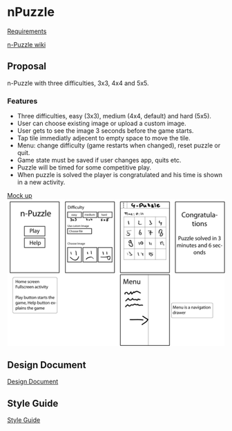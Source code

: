 nPuzzle
=======

[Requirements](http://apps.mprog.nl/projects/n-puzzle-android)

[n-Puzzle wiki](http://en.wikipedia.org/wiki/15_puzzle)


## Proposal

n-Puzzle with three difficulties, 3x3, 4x4 and 5x5.

### Features
* Three difficulties, easy (3x3), medium (4x4, default) and hard (5x5).
* User can choose existing image or upload a custom image.
* User gets to see the image 3 seconds before the game starts.
* Tap tile immediatly adjecent to empty space to move the tile.
* Menu: change difficulty (game restarts when changed), reset puzzle or quit.
* Game state must be saved if user changes app, quits etc.
* Puzzle will be timed for some competitive play.
* When puzzle is solved the player is congratulated and his time is shown in a new activity.

[Mock up](https://github.com/JulianRR/nPuzzle/blob/master/doc/nPuzle_MockUp.jpg)
![alt tag](https://github.com/JulianRR/nPuzzle/blob/master/doc/nPuzle_MockUp.jpg)

## Design Document

[Design Document](https://github.com/JulianRR/nPuzzle/blob/master/doc/DesignDoc.md)

## Style Guide

[Style Guide](https://github.com/JulianRR/nPuzzle/blob/master/doc/StyleGuide.md)
